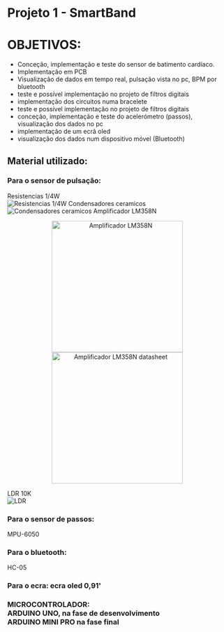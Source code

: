 # Projeto 1 - SmartBand

<h1>OBJETIVOS:</h1> 
<ul>
<li>Conceção, implementação e teste do sensor de batimento cardíaco. </li>
  <li>Implementação em PCB</li>
  <li>Visualização de dados em tempo real, pulsação vista no pc, BPM por bluetooth</li>
  <li>teste e possível implementação no projeto de filtros digitais</li>
 <li>implementação dos circuitos numa bracelete</li>
  <li>teste e possível implementação no projeto de filtros digitais</li>
<li>conceção, implementação e teste do acelerómetro (passos), visualização dos dados no pc</li>
<li> implementação de um ecrã oled</li>
<li>visualização dos dados num dispositivo móvel (Bluetooth)</ul>


<h2>Material utilizado:</h2>
<h3>Para o sensor de pulsação:</h3>
Resistencias 1/4W<br>
<img src="https://images-na.ssl-images-amazon.com/images/I/41RfND0SwbL._SX342_.jpg" alt="Resistencias 1/4W">
Condensadores ceramicos<br>
<img src="http://rees52.com/481-large_default/1-%CE%BCf-ceramic-capacitor-104-.jpg" alt="Condensadores ceramicos">
Amplificador LM358N<br>
<p align="center">
<img src="https://cdn.sparkfun.com//assets/parts/2/7/8/8/09456-01.jpg" alt="Amplificador LM358N" height="300"><img src="http://vakits.com/sites/default/files/imagecache/product_full/LM358%20pinout.JPG" alt="Amplificador LM358N datasheet" height="300">
</p>
LDR 10K<br>
<img src="https://potentiallabs.com/cart/image/cache/catalog/LDR%20(BIG)-500x416.jpg" alt="LDR">
<h3>Para o sensor de passos:</h3>
MPU-6050<br>

<h3>Para o bluetooth:</h3>
HC-05<br>

<h3>Para o ecra: ecra oled 0,91'</h3>

<h3>MICROCONTROLADOR:<br>
ARDUINO UNO, na fase de desenvolvimento<br>
ARDUINO MINI PRO na fase final<br>
